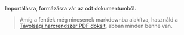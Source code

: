 Importálásra, formázásra vár az odt dokumentumból.

> Amíg a fentiek még nincsenek markdownba alakítva, használd a [Távolsági harcrendszer PDF doksit](https://github.com/kaktusztea/km100/blob/master/km100_05_tavharc.pdf?raw=true), abban minden benne van.

